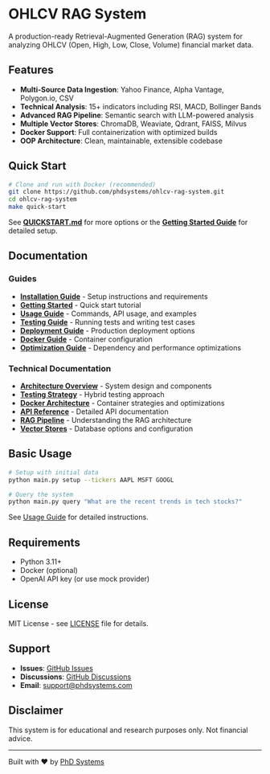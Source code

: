 # OHLCV RAG System

A production-ready Retrieval-Augmented Generation (RAG) system for analyzing OHLCV (Open, High, Low, Close, Volume) financial market data.

## Features

- **Multi-Source Data Ingestion**: Yahoo Finance, Alpha Vantage, Polygon.io, CSV
- **Technical Analysis**: 15+ indicators including RSI, MACD, Bollinger Bands
- **Advanced RAG Pipeline**: Semantic search with LLM-powered analysis
- **Multiple Vector Stores**: ChromaDB, Weaviate, Qdrant, FAISS, Milvus
- **Docker Support**: Full containerization with optimized builds
- **OOP Architecture**: Clean, maintainable, extensible codebase

## Quick Start

```bash
# Clone and run with Docker (recommended)
git clone https://github.com/phdsystems/ohlcv-rag-system.git
cd ohlcv-rag-system
make quick-start
```

See **[QUICKSTART.md](docs/QUICKSTART.md)** for more options or the **[Getting Started Guide](docs/guides/GETTING_STARTED.md)** for detailed setup.

## Documentation

### Guides
- **[Installation Guide](docs/guides/INSTALLATION.md)** - Setup instructions and requirements
- **[Getting Started](docs/guides/GETTING_STARTED.md)** - Quick start tutorial
- **[Usage Guide](docs/guides/USAGE.md)** - Commands, API usage, and examples
- **[Testing Guide](docs/guides/TESTING.md)** - Running tests and writing test cases
- **[Deployment Guide](docs/guides/DEPLOYMENT.md)** - Production deployment options
- **[Docker Guide](docs/guides/DOCKER.md)** - Container configuration
- **[Optimization Guide](docs/guides/OPTIMIZATION_GUIDE.md)** - Dependency and performance optimizations

### Technical Documentation
- **[Architecture Overview](docs/ARCHITECTURE.md)** - System design and components
- **[Testing Strategy](docs/architecture/testing-strategy.md)** - Hybrid testing approach
- **[Docker Architecture](docs/architecture/docker/)** - Container strategies and optimizations
- **[API Reference](docs/API_REFERENCE.md)** - Detailed API documentation
- **[RAG Pipeline](docs/RAG_PIPELINE.md)** - Understanding the RAG architecture
- **[Vector Stores](docs/VECTOR_STORES.md)** - Database options and configuration

## Basic Usage

```bash
# Setup with initial data
python main.py setup --tickers AAPL MSFT GOOGL

# Query the system
python main.py query "What are the recent trends in tech stocks?"
```

See [Usage Guide](docs/guides/USAGE.md) for detailed instructions.

## Requirements

- Python 3.11+
- Docker (optional)
- OpenAI API key (or use mock provider)

## License

MIT License - see [LICENSE](LICENSE) file for details.

## Support

- **Issues**: [GitHub Issues](https://github.com/phdsystems/ohlcv-rag-system/issues)
- **Discussions**: [GitHub Discussions](https://github.com/phdsystems/ohlcv-rag-system/discussions)
- **Email**: support@phdsystems.com

## Disclaimer

This system is for educational and research purposes only. Not financial advice.

---

Built with ❤️ by [PhD Systems](https://phdsystems.com)